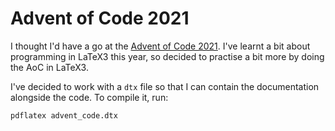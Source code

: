# Advent of Code 2021

I thought I'd have a go at the [Advent of Code
2021](https://adventofcode.com/).
I've learnt a bit about programming in LaTeX3 this year, so decided to
practise a bit more by doing the AoC in LaTeX3.

I've decided to work with a `dtx` file so that I can contain the
documentation alongside the code.
To compile it, run:

~~~
pdflatex advent_code.dtx
~~~
